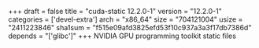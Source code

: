 +++
draft = false
title = "cuda-static 12.2.0-1"
version = "12.2.0-1"
categories = ['devel-extra']
arch = "x86_64"
size = "704121004"
usize = "2411223846"
sha1sum = "f515e09afd3825efd53f10c937a3a3f17db7386d"
depends = "['glibc']"
+++
NVIDIA GPU programming toolkit static files